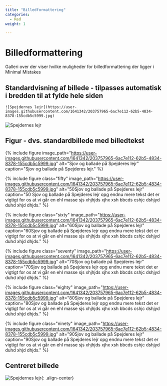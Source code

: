 ```yaml
---
title: "Billedformattering" 
categories:
  - Red 
weight: 1

---
```


# Billedformattering
Galleri over der viser hvilke muligheder for billedformattering der ligger i Minimal Mistakes

## Standardvisning af billede - tilpasses automatisk i bredden til at fylde hele siden
`![Spejdernes lejr](https://user-images.githubusercontent.com/1641342/203757965-6ac7e112-62b5-4834-8378-155cdb5c5999.jpg)`

![Spejdernes lejr](https://user-images.githubusercontent.com/1641342/203757965-6ac7e112-62b5-4834-8378-155cdb5c5999.jpg)

## Figur - dvs. standardbillede med billedtekst

{% include figure 
image_path="https://user-images.githubusercontent.com/1641342/203757965-6ac7e112-62b5-4834-8378-155cdb5c5999.jpg" 
alt="Sjov og ballade på Spejderes lejr" 
caption="Sjov og ballade på Spejderes lejr." %}

{% include figure 
class="fifty" 
image_path="https://user-images.githubusercontent.com/1641342/203757965-6ac7e112-62b5-4834-8378-155cdb5c5999.jpg" 
alt="50Sjov og ballade på Spejderes lejr" 
caption="50 Sjov og ballade på Spejderes lejr opg endnu mere tekst det er vigtigt for os at vi går en ehl masse sjs xhjhjds xjhx xsh
bbcds cshjc dshjyd duhd xhjd dhjds." %}

{% include figure 
class="sixty" 
image_path="https://user-images.githubusercontent.com/1641342/203757965-6ac7e112-62b5-4834-8378-155cdb5c5999.jpg" 
alt="60Sjov og ballade på Spejderes lejr" 
caption="60Sjov og ballade på Spejderes lejr opg endnu mere tekst det er vigtigt for os at vi går en ehl masse sjs xhjhjds xjhx xsh
bbcds cshjc dshjyd duhd xhjd dhjds." %}

{% include figure 
class="seventy" 
image_path="https://user-images.githubusercontent.com/1641342/203757965-6ac7e112-62b5-4834-8378-155cdb5c5999.jpg" 
alt="70Sjov og ballade på Spejderes lejr" 
caption="70Sjov og ballade på Spejderes lejr opg endnu mere tekst det er vigtigt for os at vi går en ehl masse sjs xhjhjds xjhx xsh
bbcds cshjc dshjyd duhd xhjd dhjds." %}

{% include figure 
class="eighty" 
image_path="https://user-images.githubusercontent.com/1641342/203757965-6ac7e112-62b5-4834-8378-155cdb5c5999.jpg" 
alt="80Sjov og ballade på Spejderes lejr" 
caption="80Sjov og ballade på Spejderes lejr opg endnu mere tekst det er vigtigt for os at vi går en ehl masse sjs xhjhjds xjhx xsh
bbcds cshjc dshjyd duhd xhjd dhjds." %}

{% include figure 
class="ninety" 
image_path="https://user-images.githubusercontent.com/1641342/203757965-6ac7e112-62b5-4834-8378-155cdb5c5999.jpg" 
alt="90Sjov og ballade på Spejderes lejr" 
caption="90Sjov og ballade på Spejderes lejr opg endnu mere tekst det er vigtigt for os at vi går en ehl masse sjs xhjhjds xjhx xsh
bbcds cshjc dshjyd duhd xhjd dhjds." %}

## Centreret billede
![Spejdernes lejr](https://user-images.githubusercontent.com/1641342/203757965-6ac7e112-62b5-4834-8378-155cdb5c5999.jpg){: .align-center}

